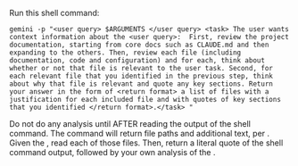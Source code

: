Run this shell command:

`gemini -p "<user query> $ARGUMENTS </user query> <task> The user wants context information about the <user query>:  First, review the project documentation, starting from core docs such as CLAUDE.md and then expanding to the others. Then, review each file (including documentation, code and configuration) and for each, think about whether or not that file is relevant to the user task. Second, for each relevant file that you identified in the previous step, think about why that file is relevant and quote any key sections. Return your answer in the form of <return format> a list of files with a justification for each included file and with quotes of key sections that you identified </return format>.</task> "`

Do not do any analysis until AFTER reading the output of the shell command.
The command will return file paths and additional text, per <return format>. Given the <user query>, read each of those files. 
Then, return a literal quote of the shell command output, followed by your own analysis of the <user query>. 
